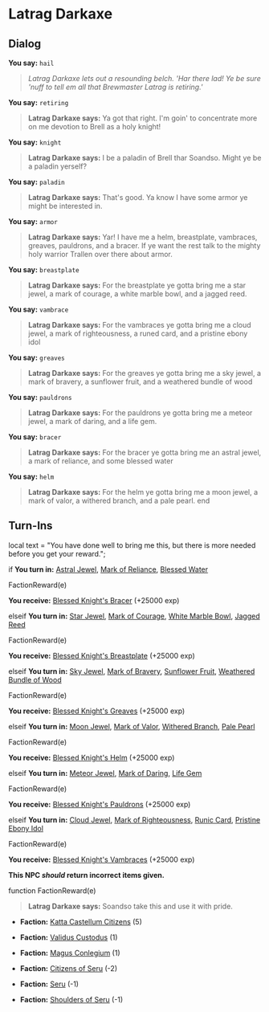 # Latrag Darkaxe
## Dialog

**You say:** `hail`



>*Latrag Darkaxe lets out a resounding belch. 'Har there lad! Ye be sure 'nuff to tell em all that Brewmaster Latrag is retiring.'*

**You say:** `retiring`



>**Latrag Darkaxe says:** Ya got that right. I'm goin' to concentrate more on me devotion to Brell as a holy knight!

**You say:** `knight`



>**Latrag Darkaxe says:** I be a paladin of Brell thar Soandso. Might ye be a paladin yerself?

**You say:** `paladin`



>**Latrag Darkaxe says:** That's good. Ya know I have some armor ye might be interested in.

**You say:** `armor`



>**Latrag Darkaxe says:** Yar! I have me a helm, breastplate, vambraces, greaves, pauldrons, and a bracer. If ye want the rest talk to the mighty holy warrior Trallen over there about armor.

**You say:** `breastplate`



>**Latrag Darkaxe says:** For the breastplate ye gotta bring me a star jewel, a mark of courage, a white marble bowl, and a jagged reed.

**You say:** `vambrace`



>**Latrag Darkaxe says:** For the vambraces ye gotta bring me a cloud jewel, a mark of righteousness, a runed card, and a pristine ebony idol

**You say:** `greaves`



>**Latrag Darkaxe says:** For the greaves ye gotta bring me a sky jewel, a mark of bravery, a sunflower fruit, and a weathered bundle of wood

**You say:** `pauldrons`



>**Latrag Darkaxe says:** For the pauldrons ye gotta bring me a meteor jewel, a mark of daring, and a life gem.

**You say:** `bracer`



>**Latrag Darkaxe says:** For the bracer ye gotta bring me an astral jewel, a mark of reliance, and some blessed water

**You say:** `helm`



>**Latrag Darkaxe says:** For the helm ye gotta bring me a moon jewel, a mark of valor, a withered branch, and a pale pearl.
end

## Turn-Ins



local text = "You have done well to bring me this, but there is more needed before you get your reward.";



if **You turn in:** [Astral Jewel](/item/4494), [Mark of Reliance](/item/5902), [Blessed Water](/item/5903)


FactionReward(e)


 **You receive:**  [Blessed Knight's Bracer](/item/3977) (+25000 exp)

elseif **You turn in:** [Star Jewel](/item/4490), [Mark of Courage](/item/5891), [White Marble Bowl](/item/5892), [Jagged Reed](/item/5893)


FactionReward(e)


 **You receive:**  [Blessed Knight's Breastplate](/item/3973) (+25000 exp)

elseif **You turn in:** [Sky Jewel](/item/4492), [Mark of Bravery](/item/5897), [Sunflower Fruit](/item/5898), [Weathered Bundle of Wood](/item/5899)


FactionReward(e)


 **You receive:**  [Blessed Knight's Greaves](/item/3975) (+25000 exp)

elseif **You turn in:** [Moon Jewel](/item/4489), [Mark of Valor](/item/5888), [Withered Branch](/item/5889), [Pale Pearl](/item/5890)


FactionReward(e)


 **You receive:**  [Blessed Knight's Helm](/item/3972) (+25000 exp)

elseif **You turn in:** [Meteor Jewel](/item/4493), [Mark of Daring](/item/5900), [Life Gem](/item/5901)


FactionReward(e)


 **You receive:**  [Blessed Knight's Pauldrons](/item/3976) (+25000 exp)

elseif **You turn in:** [Cloud Jewel](/item/4491), [Mark of Righteousness](/item/5894), [Runic Card](/item/5895), [Pristine Ebony Idol](/item/5896)


FactionReward(e)


 **You receive:**  [Blessed Knight's Vambraces](/item/3974) (+25000 exp)

**This NPC *should* return incorrect items given.**

function FactionReward(e)

>**Latrag Darkaxe says:** Soandso take this and use it with pride.

* __Faction:__ [Katta Castellum Citizens](/faction/1502) (5)

* __Faction:__ [Validus Custodus](/faction/1503) (1)

* __Faction:__ [Magus Conlegium](/faction/1504) (1)

* __Faction:__ [Citizens of Seru](/faction/1499) (-2)

* __Faction:__ [Seru](/faction/1483) (-1)

* __Faction:__ [Shoulders of Seru](/faction/1487) (-1)
